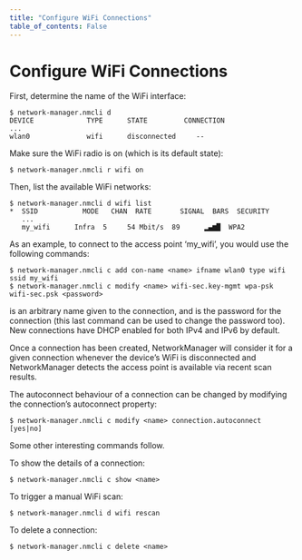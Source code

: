 ```yaml
---
title: "Configure WiFi Connections"
table_of_contents: False
---
```


# Configure WiFi Connections

First, determine the name of the WiFi interface:

```
$ network-manager.nmcli d
DEVICE             TYPE      STATE         CONNECTION
...
wlan0              wifi      disconnected     --
```

Make sure the WiFi radio is on (which is its default state):

```
$ network-manager.nmcli r wifi on
```

Then, list the available WiFi networks:

```
$ network-manager.nmcli d wifi list
*  SSID           MODE   CHAN  RATE       SIGNAL  BARS  SECURITY         
   ...
   my_wifi      Infra  5     54 Mbit/s  89      ▂▄▆█  WPA2      
```

As an example, to connect to the access point ‘my_wifi’, you would use the
following commands:

```
$ network-manager.nmcli c add con-name <name> ifname wlan0 type wifi ssid my_wifi
$ network-manager.nmcli c modify <name> wifi-sec.key-mgmt wpa-psk wifi-sec.psk <password>
```

<name> is an arbitrary name given to the connection, and <password> is the
password for the connection (this last command can be used to change the
password too). New connections have DHCP enabled for both IPv4 and IPv6 by
default.

Once a connection has been created, NetworkManager will consider it for
a given connection whenever the device’s WiFi is disconnected and NetworkManager
detects the access point is available via recent scan results.

The autoconnect behaviour of a connection can be changed by modifying the
connection’s autoconnect property:

```
$ network-manager.nmcli c modify <name> connection.autoconnect [yes|no]
```

Some other interesting commands follow.

To show the details of a connection:

```
$ network-manager.nmcli c show <name>
```

To trigger a manual WiFi scan:

```
$ network-manager.nmcli d wifi rescan
```

To delete a connection:

```
$ network-manager.nmcli c delete <name>
```
